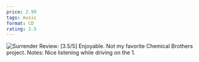 ```yaml
---
price: 2.99
tags: music
format: CD
rating: 3.5
---
```

![Surrender](https://drive.google.com/uc?id=1PJ1zlm0YLDB-US4GxsgIrtufh3Z4p07A) 
Review: [3.5/5] Enjoyable. Not my favorite Chemical Brothers project.
Notes: Nice listening while driving on the 1. 